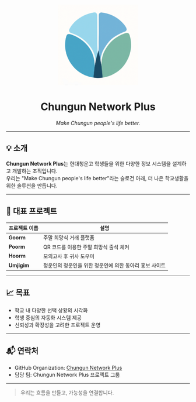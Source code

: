 <p align="center">
  <img src="logo.png" alt="Chungun Network Plus Logo" width="220"/>
</p>

<h1 align="center">Chungun Network Plus</h1>
<p align="center"><i>Make Chungun people's life better.</i></p>

---

## 💡 소개

**Chungun Network Plus**는 현대청운고 학생들을 위한 다양한 정보 시스템을 설계하고 개발하는 조직입니다.  
우리는 "Make Chungun people's life better"라는 슬로건 아래, 더 나은 학교생활을 위한 솔루션을 만듭니다.

---

## 🚀 대표 프로젝트

| 프로젝트 이름 | 설명                                                    |
| ------------- | ------------------------------------------------------- |
| **Goorm**     | 주말 희망식 거래 플랫폼                                 |
| **Poorm**     | QR 코드를 이용한 주말 희망식 출석 체커                  |
| **Hoorm**     | 모의고사 후 귀사 도우미                                 |
| **Umjigim**   | 청운인의 청운인을 위한 청운인에 의한 동아리 홍보 사이트 |

---

## 📈 목표

- 학교 내 다양한 선택 상황의 시각화
- 학생 중심의 자동화 시스템 제공
- 신뢰성과 확장성을 고려한 프로젝트 운영

---

## 📬 연락처

- GitHub Organization: [Chungun Network Plus](https://github.com/Chungun-Network-Plus)
- 담당 팀: Chungun Network Plus 프로젝트 그룹

---

> 우리는 흐름을 만들고, 가능성을 연결합니다.
